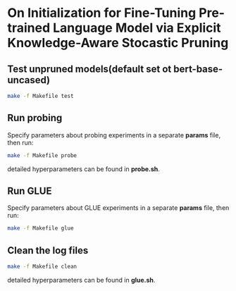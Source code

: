 <!--
 * @Author: your name
 * @Date: 2020-10-31 00:05:34
 * @LastEditTime: 2020-11-08 15:24:15
 * @LastEditors: Please set LastEditors
 * @Description: In User Settings EditUse 
 * @FilePath: /LAMA/README.md
-->
# On Initialization for Fine-Tuning Pre-trained Language Model via Explicit Knowledge-Aware Stocastic Pruning

## Test unpruned models(default set ot bert-base-uncased)
```bash
make -f Makefile test
```

## Run probing
Specify parameters about probing experiments in a separate **params** file, then run:
```bash
make -f Makefile probe
```
detailed hyperparameters can be found in **probe.sh**.

## Run GLUE
Specify parameters about GLUE experiments in a separate **params** file, then run:
```bash
make -f Makefile glue
```

## Clean the log files
```bash
make -f Makefile clean
```
detailed hyperparameters can be found in **glue.sh**.